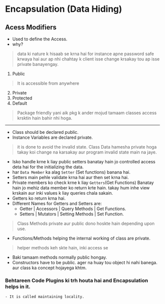 # Encapsulation (Data Hiding)

## Acess Modifiers
- Used to define the Access.
- why? 
>data ki nature k hisaab se krna hai for instance apne password safe krwaya hai aur ap nhi   chahtay k client isse change krsakay tou ap isse private banayengay.
1. Public
>It is accessible from anywhere
2. Private
3. Protected 
4. Default 
> Package friendly yani aik pkg k ander mojud tamaam classes access krsktin hain bahir nhi hoga.

***
- Class should be declared public.
- Instance Variables are declared private.
> it is done to avoid the invalid state.
> Class Data hamesha private hoga takay koi change na karsakay aur program invalid state main na jaye.
- Isko handle krne k liay public setters banatay hain jo controlled access deta hai for the initializing the data.
- har `Data Member` ka alag `Setter` (Set functions) banana hai.
- Setters main pehle validate krna hai aur then set krna hai.
- Private members ko check krne k liay `Getters`(Get Functions) Banatay hain jo mehiz data member ko return krte hain. takay hum inhe view krskain aur inki values k liay queries chala sakain.
- Getters ko return krna hai.
- Different Names for Getters and Setters are:
    - Getter | Accessors | Query Methods | Get Functions.
    - Setters | Mutators | Setting Methods | Set Function.
>Class Methods private aur public dono hoskte hain depending upon use.
- Functions/Methods helping the internal working of class are private.
>helper methods keh skte hain, inki access se 
- Baki tamaam methods normally public hongay.
- Constructors have to be public. ager na huay tou object hi nahi banega. aur class ka concept hojayega khtm.

### Behtareen Code Plugins ki trh houta hai and Encapsulation helps in it.
    - It is called maintaining locality.
